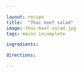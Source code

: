 ```yaml
---

layout: recipe
title:  "Thai beef salad"
image: thai-beef-salad.jpg
tags: mains incomplete

ingredients:

directions:

---
```

